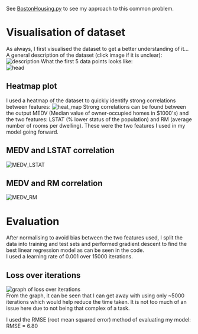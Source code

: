 See [BostonHousing.py](https://github.com/JanThan/LearningML/blob/master/BostonHousingProblem/BostonHousing.py) to see my approach to this common problem.  

# Visualisation of dataset
As always, I first visualised the dataset to get a better understanding of it...  
A general description of the dataset (click image if it is unclear):    
![description](https://github.com/JanThan/LearningML/blob/master/BostonHousingProblem/images/descr.png)
What the first 5 data points looks like:  
![head](https://github.com/JanThan/LearningML/blob/master/BostonHousingProblem/images/head.PNG)  

## Heatmap plot
I used a heatmap of the dataset to quickly identify strong correlations between features:
![heat_map](https://github.com/JanThan/LearningML/blob/master/BostonHousingProblem/images/heatmap.png)
Strong correlations can be found between the output MEDV (Median value of owner-occupied homes in $1000's) and the two features:   LSTAT (% lower status of the population) and RM (average number of rooms per dwelling). These were the two features I used in my model going forward.  
## MEDV and LSTAT correlation 
![MEDV_LSTAT](https://github.com/JanThan/LearningML/blob/master/BostonHousingProblem/images/MEDV_LSTAT.png)
## MEDV and RM correlation 
![MEDV_RM](https://github.com/JanThan/LearningML/blob/master/BostonHousingProblem/images/MEDV_RM.png)

# Evaluation 
After normalising to avoid bias between the two features used, I split the data into training and test sets and performed gradient descent to find the best linear regression model as can be seen in the code.  
I used a learning rate of 0.001 over 15000 iterations.  
## Loss over iterations
![graph of loss over iterations](https://github.com/JanThan/LearningML/blob/master/BostonHousingProblem/images/loss_graph.png)  
From the graph, it can be seen that I can get away with using only ~5000 iterations which would help reduce the time taken. It is not too much of an issue here due to not being that complex of a task.  
  
I used the RMSE (root mean squared error) method of evaluating my model:  
RMSE = 6.80  
